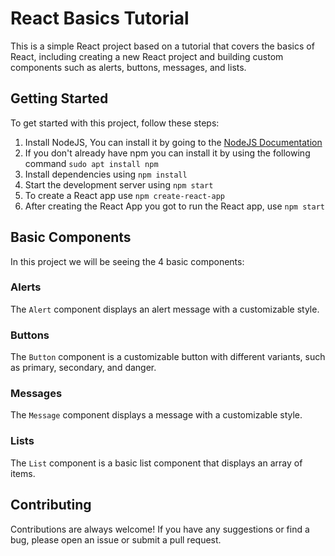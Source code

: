 # React Basics Tutorial

This is a simple React project based on a tutorial that covers the basics of React, including creating a new React project and building custom components such as alerts, buttons, messages, and lists.

## Getting Started

To get started with this project, follow these steps:

1. Install NodeJS, You can install it by going to the [NodeJS Documentation](https://nodejs.org/en)
2. If you don't already have npm you can install it by using the following command ``sudo apt install npm``
3. Install dependencies using `npm install`
4. Start the development server using `npm start`
5. To create a React app use `npm create-react-app`
6. After creating the React App you got to run the React app, use `npm start`

## Basic Components

In this project we will be seeing the 4 basic components:

### Alerts

The `Alert` component displays an alert message with a customizable style.

### Buttons

The `Button` component is a customizable button with different variants, such as primary, secondary, and danger.

### Messages

The `Message` component displays a message with a customizable style.

### Lists

The `List` component is a basic list component that displays an array of items.

## Contributing

Contributions are always welcome! If you have any suggestions or find a bug, please open an issue or submit a pull request.
